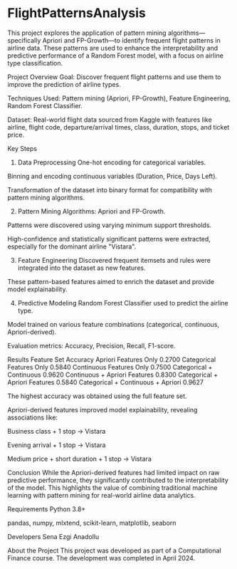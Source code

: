# FlightPatternsAnalysis
This project explores the application of pattern mining algorithms—specifically Apriori and FP-Growth—to identify frequent flight patterns in airline data. These patterns are used to enhance the interpretability and predictive performance of a Random Forest model, with a focus on airline type classification.

Project Overview
Goal: Discover frequent flight patterns and use them to improve the prediction of airline types.

Techniques Used: Pattern mining (Apriori, FP-Growth), Feature Engineering, Random Forest Classifier.

Dataset: Real-world flight data sourced from Kaggle with features like airline, flight code, departure/arrival times, class, duration, stops, and ticket price.

Key Steps
1. Data Preprocessing
One-hot encoding for categorical variables.

Binning and encoding continuous variables (Duration, Price, Days Left).

Transformation of the dataset into binary format for compatibility with pattern mining algorithms.

2. Pattern Mining
Algorithms: Apriori and FP-Growth.

Patterns were discovered using varying minimum support thresholds.

High-confidence and statistically significant patterns were extracted, especially for the dominant airline "Vistara".

3. Feature Engineering
Discovered frequent itemsets and rules were integrated into the dataset as new features.

These pattern-based features aimed to enrich the dataset and provide model explainability.

4. Predictive Modeling
Random Forest Classifier used to predict the airline type.

Model trained on various feature combinations (categorical, continuous, Apriori-derived).

Evaluation metrics: Accuracy, Precision, Recall, F1-score.

Results
Feature Set	Accuracy
Apriori Features Only	0.2700
Categorical Features Only	0.5840
Continuous Features Only	0.7500
Categorical + Continuous	0.9620
Continuous + Apriori Features	0.8300
Categorical + Apriori Features	0.5840
Categorical + Continuous + Apriori	0.9627

The highest accuracy was obtained using the full feature set.

Apriori-derived features improved model explainability, revealing associations like:

Business class + 1 stop → Vistara

Evening arrival + 1 stop → Vistara

Medium price + short duration + 1 stop → Vistara

Conclusion
While the Apriori-derived features had limited impact on raw predictive performance, they significantly contributed to the interpretability of the model. This highlights the value of combining traditional machine learning with pattern mining for real-world airline data analytics.

Requirements
Python 3.8+

pandas, numpy, mlxtend, scikit-learn, matplotlib, seaborn

Developers
Sena Ezgi Anadollu

About the Project
This project was developed as part of a Computational Finance course. The development was completed in April 2024.
